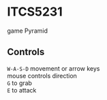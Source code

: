 # ITCS5231
game Pyramid

## Controls

`W-A-S-D` movement
or arrow keys
<br>
mouse controls direction
<br>
`G` to grab
<br>
`E` to attack
